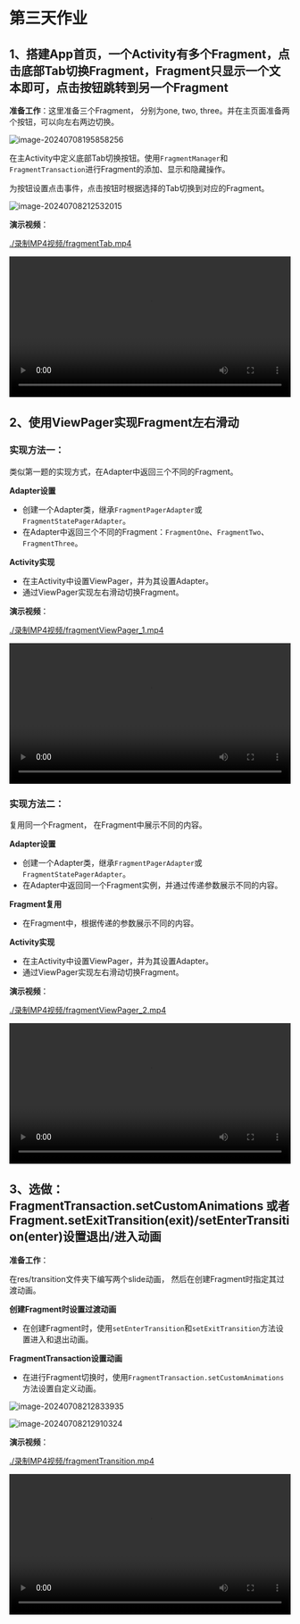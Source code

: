 # 第三天作业

## 1、搭建App首页，一个Activity有多个Fragment，点击底部Tab切换Fragment，Fragment只显示一个文本即可，点击按钮跳转到另一个Fragment

**准备工作**：这里准备三个Fragment， 分别为one, two, three。并在主页面准备两个按钮，可以向左右两边切换。

![image-20240708195858256](https://cdn.jsdelivr.net/gh/kennems/blog-image/image-20240708195858256.png)

在主Activity中定义底部Tab切换按钮。使用`FragmentManager`和`FragmentTransaction`进行Fragment的添加、显示和隐藏操作。

为按钮设置点击事件，点击按钮时根据选择的Tab切换到对应的Fragment。

![image-20240708212532015](https://cdn.jsdelivr.net/gh/kennems/blog-image/image-20240708212532015.png)

**演示视频**：

[./录制MP4视频/fragmentTab.mp4](./录制MP4视频/fragmentTab.mp4)

<video src="./录制MP4视频/fragmentTab.mp4" controls style="width: 100%; height: auto;"></video>

## 2、使用ViewPager实现Fragment左右滑动

### 实现方法一：

类似第一题的实现方式，在Adapter中返回三个不同的Fragment。

**Adapter设置**

- 创建一个Adapter类，继承`FragmentPagerAdapter`或`FragmentStatePagerAdapter`。
- 在Adapter中返回三个不同的Fragment：`FragmentOne`、`FragmentTwo`、`FragmentThree`。

**Activity实现**

- 在主Activity中设置ViewPager，并为其设置Adapter。
- 通过ViewPager实现左右滑动切换Fragment。

**演示视频**：

[./录制MP4视频/fragmentViewPager_1.mp4](./录制MP4视频/fragmentViewPager_1.mp4)

<video src="./录制MP4视频/fragmentViewPager_1.mp4" controls style="width: 100%; height: auto;"></video>

### 实现方法二：

复用同一个Fragment， 在Fragment中展示不同的内容。

**Adapter设置**

- 创建一个Adapter类，继承`FragmentPagerAdapter`或`FragmentStatePagerAdapter`。
- 在Adapter中返回同一个Fragment实例，并通过传递参数展示不同的内容。

**Fragment复用**

- 在Fragment中，根据传递的参数展示不同的内容。

**Activity实现**

- 在主Activity中设置ViewPager，并为其设置Adapter。
- 通过ViewPager实现左右滑动切换Fragment。

**演示视频**：

[./录制MP4视频/fragmentViewPager_2.mp4](./录制MP4视频/fragmentViewPager_2.mp4)

<video src="./录制MP4视频/fragmentViewPager_2.mp4" controls style="width: 100%; height: auto;"></video>

## 3、选做：FragmentTransaction.setCustomAnimations 或者Fragment.setExitTransition(exit)/setEnterTransition(enter)设置退出/进入动画

**准备工作**：

在res/transition文件夹下编写两个slide动画， 然后在创建Fragment时指定其过渡动画。

**创建Fragment时设置过渡动画**

- 在创建Fragment时，使用`setEnterTransition`和`setExitTransition`方法设置进入和退出动画。

**FragmentTransaction设置动画**

- 在进行Fragment切换时，使用`FragmentTransaction.setCustomAnimations`方法设置自定义动画。

![image-20240708212833935](https://cdn.jsdelivr.net/gh/kennems/blog-image/image-20240708212833935.png)

![image-20240708212910324](https://cdn.jsdelivr.net/gh/kennems/blog-image/image-20240708212910324.png)

**演示视频**：

[./录制MP4视频/fragmentTransition.mp4](./录制MP4视频/fragmentTransition.mp4)

<video src="./录制MP4视频/fragmentTransition.mp4" controls style="width: 100%; height: auto;"></video>

